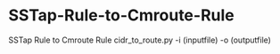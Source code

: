 # SSTap-Rule-to-Cmroute-Rule
SSTap Rule to Cmroute Rule
cidr_to_route.py -i (inputfile) -o (outputfile)
